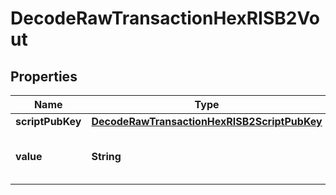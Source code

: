 

# DecodeRawTransactionHexRISB2Vout


## Properties

| Name | Type | Description | Notes |
|------------ | ------------- | ------------- | -------------|
|**scriptPubKey** | [**DecodeRawTransactionHexRISB2ScriptPubKey**](DecodeRawTransactionHexRISB2ScriptPubKey.md) |  |  |
|**value** | **String** | Represents the sent/received amount. |  [optional] |




